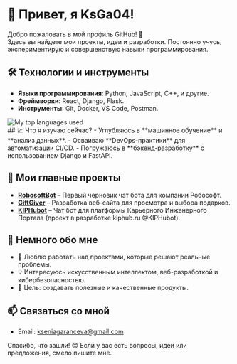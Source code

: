 # 👋 Привет, я KsGa04!

Добро пожаловать в мой профиль GitHub! 🚀  
Здесь вы найдете мои проекты, идеи и разработки. Постоянно учусь, экспериментирую и совершенствую навыки программирования.

## 🛠️ Технологии и инструменты
- **Языки программирования**: Python, JavaScript, C++, и другие.
- **Фреймворки**: React, Django, Flask.
- **Инструменты**: Git, Docker, VS Code, Postman.
  
<img align="left" alt="My top languages used" src="https://github-readme-stats.vercel.app/api/top-langs/?username=Pelagein&theme=github_dark&show_icons=true&layout=compact&border_color=21262d&border_radius=0" /> 
<br clear="left" />
## 📈 Что я изучаю сейчас?
- Углубляюсь в **машинное обучение** и **анализ данных**.
- Осваиваю **DevOps-практики** для автоматизации CI/CD.
- Погружаюсь в **бэкенд-разработку** с использованием Django и FastAPI.

## 📌 Мои главные проекты
- **[RobosoftBot](https://github.com/KsGa04/RobosoftBot)** – Первый черновик чат бота для компании Робософт.  
- **[GiftGiver](https://github.com/KsGa04/GiftGiver)** – Разработка веб-сайта для просмотра и выбора подарков.  
- **[KIPHubot](https://github.com/KsGa04/KIPHubot)** – Чат бот для платформы Карьерного Инженерного Портала (проект в разработке kiphub.ru @KIPHubot).  

## 🌱 Немного обо мне
- 🔭 Люблю работать над проектами, которые решают реальные проблемы.
- 💡 Интересуюсь искусственным интеллектом, веб-разработкой и кибербезопасностью.
- 🎯 Цель: создавать полезные и качественные продукты.

## 📫 Связаться со мной
- Email: [kseniagaranceva@gmail.com](mailto:kseniagaranceva@gmail.com)

Спасибо, что зашли! 😊 Если у вас есть вопросы, идеи или предложения, смело пишите мне.

